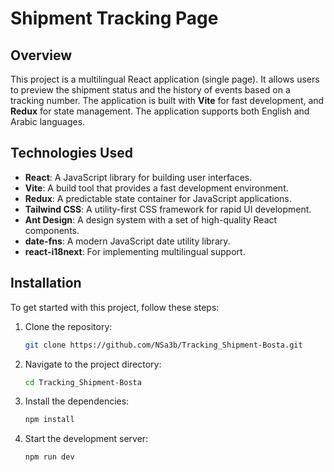 # Shipment Tracking Page

## Overview

This project is a multilingual React application (single page). It allows users to preview the shipment status and the history of events based on a tracking number. The application is built with **Vite** for fast development, and **Redux** for state management. The application supports both English and Arabic languages.

## Technologies Used

- **React**: A JavaScript library for building user interfaces.
- **Vite**: A build tool that provides a fast development environment.
- **Redux**: A predictable state container for JavaScript applications.
- **Tailwind CSS**: A utility-first CSS framework for rapid UI development.
- **Ant Design**: A design system with a set of high-quality React components.
- **date-fns**: A modern JavaScript date utility library.
- **react-i18next**: For implementing multilingual support.

## Installation

To get started with this project, follow these steps:

1. Clone the repository:
   ```bash
   git clone https://github.com/NSa3b/Tracking_Shipment-Bosta.git
2. Navigate to the project directory:
   ```bash
   cd Tracking_Shipment-Bosta
3. Install the dependencies:
   ```bash
   npm install 
4. Start the development server:
   ```bash
   npm run dev 
